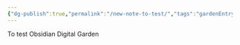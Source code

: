 ```yaml
---
{"dg-publish":true,"permalink":"/new-note-to-test/","tags":"gardenEntry"}
---
```



To test Obsidian Digital Garden